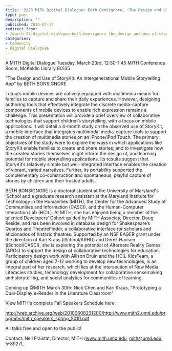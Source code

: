 ```yaml
---
title: '3/23 MITH Digital Dialogue: Beth Bonsignore, "The Design and Use of StoryKit: An Intergenerational Mobile Storytelling App"'
type: post
description: ""
published: 2010-03-17
redirect_from: 
- /march-23-digital-dialogue-beth-bonsignore-the-design-and-use-of-storykit-an-intergenerational-mobile-storytelling-app/
categories:
- Community
- Digital Dialogues
---
```

A MITH Digital Dialogue Tuesday, March 23rd, 12:30-1:45 MITH Conference Room, McKeldin Library B0135

"The Design and Use of StoryKit: An Intergenerational Mobile Storytelling App" by BETH BONSIGNORE

Today’s mobile devices are natively equipped with multimedia means for families to capture and share their daily experiences. However, designing authoring tools that effectively integrate the discrete media-capture components of mobile devices to enable rich expression remains a challenge. This presentation will provide a brief overview of collaborative technologies that support children’s storytelling, with a focus on mobile applications. It will detail a 4-month study on the observed use of StoryKit, a mobile interface that integrates multimodal media-capture tools to support the creation of multimedia stories on an iPhone/iPod Touch. The primary objectives of the study were to explore the ways in which applications like StoryKit enable families to create and share stories; and to investigate how the created stories themselves might inform the design of, and learning potential for mobile storytelling applications. Its results suggest that StoryKit’s relatively simple but well-integrated interface enables the creation of vibrant, varied narratives. Further, its portability supported the complementary co-construction and spontaneous, playful capture of stories by children and their trusted adults.

BETH BONSIGNORE is a doctoral student at the University of Maryland's iSchool and a graduate research assistant at the Maryland Institute for Technology in the Humanities (MITH), the Center for the Advanced Study of Communities and Information (CASCI), and the Human-Computer Interaction Lab (HCIL). At MITH, she has enjoyed being a member of the talented Developers’ Cohort guided by MITH Associate Director, Doug Reside, and has been involved in database design for Shakespeare’s Quartos and TheatreFinder, a collaborative interface for scholars and aficionados of historic theatres. Supported by an NSF EAGER grant under the direction of Kari Kraus (iSchool/ARHU) and Derek Hansen (iSchool/CASCI), she is exploring the potential of Alternate Reality Games (ARGs) to support the design of collaborative technologies for education. Participatory design work with Allison Druin and the HCIL KidsTeam, a group of children aged 7-12 working to develop new technologies, is an integral part of her research, which lies at the intersection of New Media Literacies studies, technology development for collaborative sensemaking and storytelling, and social analytics for communities of learning.

Coming up @MITH March 30th: Nick Chen and Kari Kraus, "Prototyping a Dual-Display e-Reader in the Literature Classroom"

View MITH's complete Fall Speakers Schedule here:

http://web.archive.org/web/20100608231200/http://www.mith2.umd.edu/programs/mith_speakers_spring_2010.pdf

All talks free and open to the public!

Contact: Neil Fraistat, Director, MITH (www.mith.umd.edu, mith@umd.edu, 5-8927).
